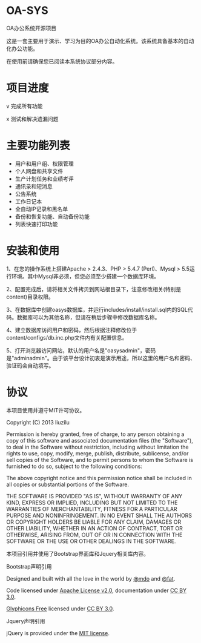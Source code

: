 OA-SYS
======
<p>OA办公系统开源项目</p>
<p>这是一套主要用于演示、学习为目的OA办公自动化系统。该系统具备基本的自动化办公功能。</p>
<p>在使用前请确保您已阅读本系统协议部分内容。</p>


项目进度
======
v 完成所有功能

x 测试和解决遗漏问题


主要功能列表
======
* 用户和用户组、权限管理
* 个人网盘和共享文件
* 生产计划任务和业绩考评
* 通讯录和短消息
* 公告系统
* 工作日记本
* 全自动IP记录和黑名单
* 备份和恢复功能、自动备份功能
* 列表快速打印功能


安装和使用
======

<p>1、在您的操作系统上搭建Apache > 2.4.3、PHP > 5.4.7 (Perl)、Mysql > 5.5运行环境。其中Mysql非必须，但您必须至少搭建一个数据库环境。</p>
<p>2、配置完成后，请将相关文件拷贝到网站根目录下，注意修改相关(特别是content)目录权限。</p>
<p>3、在数据库中创建oasys数据库，并运行includes/install/install.sql内的SQL代码。数据库可以为其他名称，但请在稍后步骤中修改数据库名称。</p>
<p>4、建立数据库访问用户和密码，然后根据注释修改位于content/configs/db.inc.php文件内有关配置信息。</p>
<p>5、打开浏览器访问网站，默认的用户名是"oasysadmin"，密码是"adminadmin"。由于该平台设计初衷是演示用途，所以这里的用户名和密码、验证码会自动填写。</p>


协议
======
<p>本项目使用并遵守MIT许可协议。</p>
<p>Copyright (C) 2013 liuzilu</p>
<p>Permission is hereby granted, free of charge, to any person obtaining a copy of this software and associated documentation files (the "Software"), to deal in the Software without restriction, including without limitation the rights to use, copy, modify, merge, publish, distribute, sublicense, and/or sell copies of the Software, and to permit persons to whom the Software is furnished to do so, subject to the following conditions:</p>
<p>The above copyright notice and this permission notice shall be included in all copies or substantial portions of the Software.</p>
<p>THE SOFTWARE IS PROVIDED "AS IS", WITHOUT WARRANTY OF ANY KIND, EXPRESS OR IMPLIED, INCLUDING BUT NOT LIMITED TO THE WARRANTIES OF MERCHANTABILITY, FITNESS FOR A PARTICULAR PURPOSE AND NONINFRINGEMENT. IN NO EVENT SHALL THE AUTHORS OR COPYRIGHT HOLDERS BE LIABLE FOR ANY CLAIM, DAMAGES OR OTHER LIABILITY, WHETHER IN AN ACTION OF CONTRACT, TORT OR OTHERWISE, ARISING FROM, OUT OF OR IN CONNECTION WITH THE SOFTWARE OR THE USE OR OTHER DEALINGS IN THE SOFTWARE.</p>
<p>本项目引用并使用了Bootstrap界面库和Jquery相关库内容。</p>
<p>Bootstrap声明引用</p>
<p>Designed and built with all the love in the world by <a href="http://twitter.com/mdo" target="_blank">@mdo</a> and <a href="http://twitter.com/fat" target="_blank">@fat</a>.</p>
<p>Code licensed under <a href="http://www.apache.org/licenses/LICENSE-2.0" target="_blank">Apache License v2.0</a>, documentation under <a href="http://creativecommons.org/licenses/by/3.0/">CC BY 3.0</a>.</p>
<p><a href="http://glyphicons.com">Glyphicons Free</a> licensed under <a href="http://creativecommons.org/licenses/by/3.0/">CC BY 3.0</a>.</p>
<p>Jquery声明引用</p>
<p>jQuery is provided under the <a href="http://jquery.org/license/">MIT license</a>.</p>